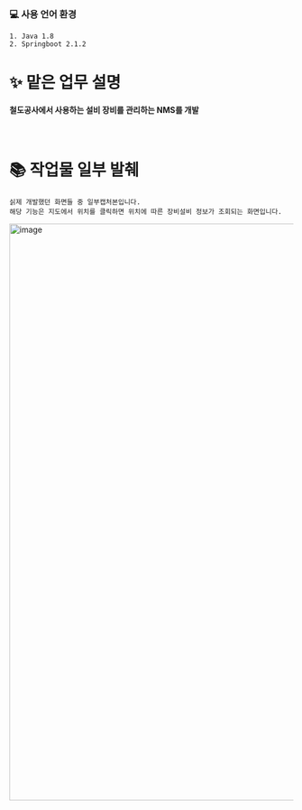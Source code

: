 <h3>💻 사용 언어 환경</h3>
  
    1. Java 1.8
    2. Springboot 2.1.2


<h1>✨ 맡은 업무 설명</h1>
<h4> 철도공사에서 사용하는 설비 장비를 관리하는 NMS를 개발</h4><br>


<h1>📚 작업물 일부 발췌</h1>

    싥제 개발했던 화면들 중 일부캡처본입니다.
    해당 기능은 지도에서 위치를 클릭하면 위치에 따른 장비설비 정보가 조회되는 화면입니다.
  
<img width="1022" alt="image" src="https://github.com/user-attachments/assets/51821f41-c5ba-4d3e-8389-b72fc16a5778">
